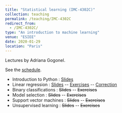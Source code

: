 ```yaml
---
title: "Statistical learning (IMC-4302C)"
collection: teaching
permalink: /teaching/IMC-4302C
redirect_from: 
  - /IMC-4302C/
type: "An introduction to machine learning"
venue: "ESIEE"
date: 2020-01-29
location: "Paris"
---
```


Lectures by Adriana Gogonel.

See the [schedule](https://calendar.google.com/calendar/embed?src=kevin.zagalo%40esiee.fr&ctz=Europe%2FParis).

* Introduction to Python : [Slides](https://who.rocq.inria.fr/Kevin.Zagalo/docs/IMC-4302C/Lab0/Lab0-Slides.pdf)
* Linear regression : [Slides](https://who.rocq.inria.fr/Kevin.Zagalo/docs/IMC-4302C/Lab1/Lab1-Slides.pdf) -- [Exercises](https://who.rocq.inria.fr/Kevin.Zagalo/docs/IMC-4302C/Lab1/Lab1.pdf) -- [Correction](/teaching/IMC-4302C/Lab1/)
* Binary classifications : ~~Slides~~ -- ~~Exercises~~
* Model selection : ~~Slides~~ -- ~~Exercises~~
* Support vector machines : ~~Slides~~ -- ~~Exercises~~
* Unsupervised learning : ~~Slides~~ -- ~~Exercises~~
